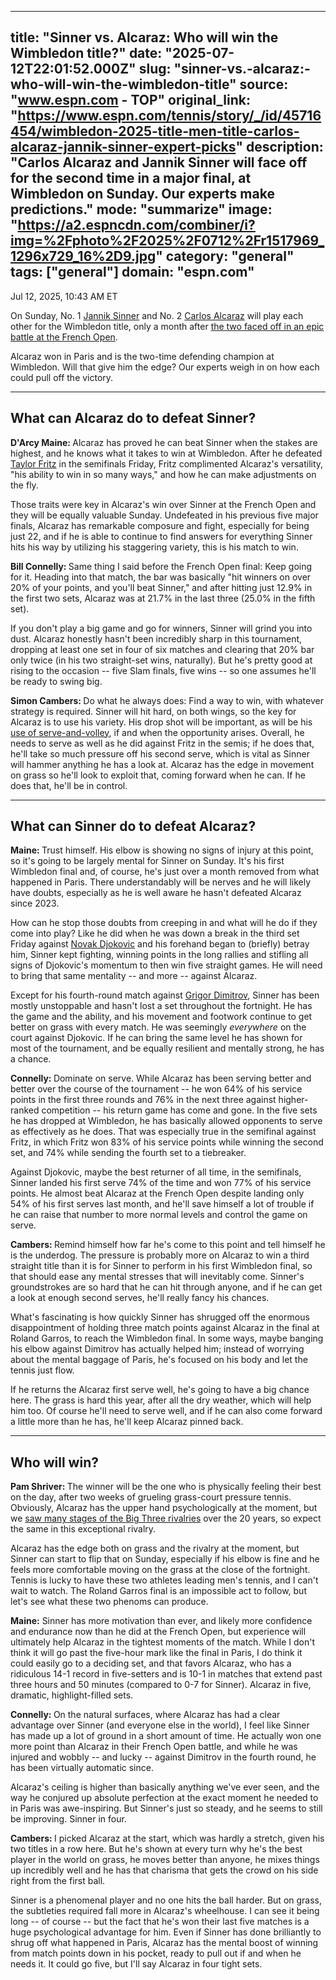 ---
   title: "Sinner vs. Alcaraz: Who will win the Wimbledon title?"
   date: "2025-07-12T22:01:52.000Z"
   slug: "sinner-vs.-alcaraz:-who-will-win-the-wimbledon-title"
   source: "www.espn.com - TOP"
   original_link: "https://www.espn.com/tennis/story/_/id/45716454/wimbledon-2025-title-men-title-carlos-alcaraz-jannik-sinner-expert-picks"
   description: "Carlos Alcaraz and Jannik Sinner will face off for the second time in a major final, at Wimbledon on Sunday. Our experts make predictions."
   mode: "summarize"
   image: "https://a2.espncdn.com/combiner/i?img=%2Fphoto%2F2025%2F0712%2Fr1517969_1296x729_16%2D9.jpg"
   category: "general"
   tags: ["general"]
   domain: "espn.com"
  ---
  <div id="readability-page-1" class="page"><div><div><ul></ul><p><span>Jul 12, 2025, 10:43 AM ET</span></p></div><p>On Sunday, No. 1 <a data-player-guid="431a1bce-57de-2a02-8022-9f32b0f60efb" href="https://www.espn.com/sports/tennis/players/profile?playerId=3623">Jannik Sinner</a> and No. 2 <a data-player-guid="07843754-8bdf-63b0-5983-24252738169e" href="https://www.espn.com/sports/tennis/players/profile?playerId=3782">Carlos Alcaraz</a> will play each other for the Wimbledon title, only a month after <a href="https://www.espn.com/tennis/story/_/id/45474553/alcaraz-comes-back-sinner-5-set-french-open-epic">the two faced off in an epic battle at the French Open</a>.</p><p>Alcaraz won in Paris and is the two-time defending champion at Wimbledon. Will that give him the edge? Our experts weigh in on how each could pull off the victory.</p><hr><h2>What can Alcaraz do to defeat Sinner?</h2><p><b>D'Arcy Maine: </b>Alcaraz has proved he can beat Sinner when the stakes are highest, and he knows what it takes to win at Wimbledon. After he defeated <a href="https://www.espn.com/tennis/player/_/id/2946/taylor-fritz">Taylor Fritz</a> in the semifinals Friday, Fritz complimented Alcaraz's versatility, "his ability to win in so many ways," and how he can make adjustments on the fly.</p><p>Those traits were key in Alcaraz's win over Sinner at the French Open and they will be equally valuable Sunday. Undefeated in his previous five major finals, Alcaraz has remarkable composure and fight, especially for being just 22, and if he is able to continue to find answers for everything Sinner hits his way by utilizing his staggering variety, this is his match to win.</p><p><strong>Bill Connelly: </strong>Same thing I said before the French Open final: Keep going for it. Heading into that match, the bar was basically "hit winners on over 20% of your points, and you'll beat Sinner," and after hitting just 12.9% in the first two sets, Alcaraz was at 21.7% in the last three (25.0% in the fifth set).</p><p>If you don't play a big game and go for winners, Sinner will grind you into dust. Alcaraz honestly hasn't been incredibly sharp in this tournament, dropping at least one set in four of six matches and clearing that 20% bar only twice (in his two straight-set wins, naturally). But he's pretty good at rising to the occasion -- five Slam finals, five wins -- so one assumes he'll be ready to swing big.</p><p><strong>Simon Cambers: </strong>Do what he always does: Find a way to win, with whatever strategy is required. Sinner will hit hard, on both wings, so the key for Alcaraz is to use his variety. His drop shot will be important, as will be his <a href="https://www.espn.com/tennis/story/_/id/45718873/wimbledon-2025-serve-volley-effective-alcaraz-djokovic-shelton">use of serve-and-volley</a>, if and when the opportunity arises. Overall, he needs to serve as well as he did against Fritz in the semis; if he does that, he'll take so much pressure off his second serve, which is vital as Sinner will hammer anything he has a look at. Alcaraz has the edge in movement on grass so he'll look to exploit that, coming forward when he can. If he does that, he'll be in control.</p><hr><h2>What can Sinner do to defeat Alcaraz?</h2><p><b>Maine: </b>Trust himself. His elbow is showing no signs of injury at this point, so it's going to be largely mental for Sinner on Sunday. It's his first Wimbledon final and, of course, he's just over a month removed from what happened in Paris. There understandably will be nerves and he will likely have doubts, especially as he is well aware he hasn't defeated Alcaraz since 2023.</p><p>How can he stop those doubts from creeping in and what will he do if they come into play? Like he did when he was down a break in the third set Friday against <a href="https://www.espn.com/tennis/player/_/id/296/novak-djokovic">Novak Djokovic</a> and his forehand began to (briefly) betray him, Sinner kept fighting, winning points in the long rallies and stifling all signs of Djokovic's momentum to then win five straight games. He will need to bring that same mentality -- and more -- against Alcaraz.</p><p>Except for his fourth-round match against <a href="https://www.espn.com/tennis/player/_/id/1287/grigor-dimitrov">Grigor Dimitrov</a>, Sinner has been mostly unstoppable and hasn't lost a set throughout the fortnight. He has the game and the ability, and his movement and footwork continue to get better on grass with every match. He was seemingly <i>everywhere</i> on the court against Djokovic. If he can bring the same level he has shown for most of the tournament, and be equally resilient and mentally strong, he has a chance.</p><p><strong>Connelly: </strong>Dominate on serve. While Alcaraz has been serving better and better over the course of the tournament -- he won 64% of his service points in the first three rounds and 76% in the next three against higher-ranked competition -- his return game has come and gone. In the five sets he has dropped at Wimbledon, he has basically allowed opponents to serve as effectively as he does. That was especially true in the semifinal against Fritz, in which Fritz won 83% of his service points while winning the second set, and 74% while sending the fourth set to a tiebreaker.</p><p>Against Djokovic, maybe the best returner of all time, in the semifinals, Sinner landed his first serve 74% of the time and won 77% of his service points. He almost beat Alcaraz at the French Open despite landing only 54% of his first serves last month, and he'll save himself a lot of trouble if he can raise that number to more normal levels and control the game on serve.</p><p><strong>Cambers: </strong>Remind himself how far he's come to this point and tell himself he is the underdog. The pressure is probably more on Alcaraz to win a third straight title than it is for Sinner to perform in his first Wimbledon final, so that should ease any mental stresses that will inevitably come. Sinner's groundstrokes are so hard that he can hit through anyone, and if he can get a look at enough second serves, he'll really fancy his chances.</p><p>What's fascinating is how quickly Sinner has shrugged off the enormous disappointment of holding three match points against Alcaraz in the final at Roland Garros, to reach the Wimbledon final. In some ways, maybe banging his elbow against Dimitrov has actually helped him; instead of worrying about the mental baggage of Paris, he's focused on his body and let the tennis just flow.</p><p>If he returns the Alcaraz first serve well, he's going to have a big chance here. The grass is hard this year, after all the dry weather, which will help him too. Of course he'll need to serve well, and if he can also come forward a little more than he has, he'll keep Alcaraz pinned back.</p><hr><h2>Who will win?</h2><p><strong>Pam Shriver: </strong>The winner will be the one who is physically feeling their best on the day, after two weeks of grueling grass-court pressure tennis. Obviously, Alcaraz has the upper hand psychologically at the moment, but we <a href="https://www.espn.com/tennis/story/_/id/27163773/what-youth-movement-big-three-dominate-wimbledon">saw many stages of the Big Three rivalries</a> over the 20 years, so expect the same in this exceptional rivalry.</p><p>Alcaraz has the edge both on grass and the rivalry at the moment, but Sinner can start to flip that on Sunday, especially if his elbow is fine and he feels more comfortable moving on the grass at the close of the fortnight. Tennis is lucky to have these two athletes leading men's tennis, and I can't wait to watch. The Roland Garros final is an impossible act to follow, but let's see what these two phenoms can produce.</p><p><strong>Maine:</strong> Sinner has more motivation than ever, and likely more confidence and endurance now than he did at the French Open, but experience will ultimately help Alcaraz in the tightest moments of the match. While I don't think it will go past the five-hour mark like the final in Paris, I do think it could easily go to a deciding set, and that favors Alcaraz, who has a ridiculous 14-1 record in five-setters and is 10-1 in matches that extend past three hours and 50 minutes (compared to 0-7 for Sinner). Alcaraz in five, dramatic, highlight-filled sets.</p><p><strong>Connelly: </strong>On the natural surfaces, where Alcaraz has had a clear advantage over Sinner (and everyone else in the world), I feel like Sinner has made up a lot of ground in a short amount of time. He actually won one more point than Alcaraz in their French Open battle, and while he was injured and wobbly -- and lucky -- against Dimitrov in the fourth round, he has been virtually automatic since.</p><p>Alcaraz's ceiling is higher than basically anything we've ever seen, and the way he conjured up absolute perfection at the exact moment he needed to in Paris was awe-inspiring. But Sinner's just so steady, and he seems to still be improving. Sinner in four.</p><p><strong>Cambers: </strong>I picked Alcaraz at the start, which was hardly a stretch, given his two titles in a row here. But he's shown at every turn why he's the best player in the world on grass, he moves better than anyone, he mixes things up incredibly well and he has that charisma that gets the crowd on his side right from the first ball.</p><p>Sinner is a phenomenal player and no one hits the ball harder. But on grass, the subtleties required fall more in Alcaraz's wheelhouse. I can see it being long -- of course -- but the fact that he's won their last five matches is a huge psychological advantage for him. Even if Sinner has done brilliantly to shrug off what happened in Paris, Alcaraz has the mental boost of winning from match points down in his pocket, ready to pull out if and when he needs it. It could go five, but I'll say Alcaraz in four tight sets.</p>
</div></div>